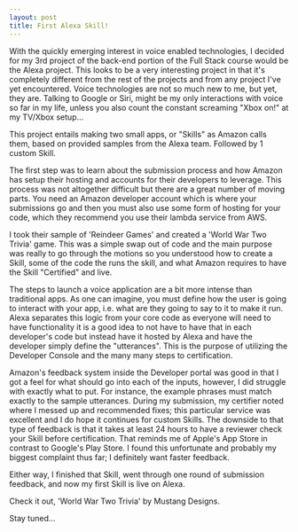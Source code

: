 ```yaml
---
layout: post
title: First Alexa Skill!
---
```

With the quickly emerging interest in voice enabled technologies, I decided for my 3rd project of the back-end portion of the Full Stack course would be the Alexa project. This looks to be a very interesting project in that it's completely different from the rest of the projects and from any project I've yet encountered. Voice technologies are not so much new to me, but yet, they are. Talking to Google or Siri, might be my only interactions with voice so far in my life, unless you also count the constant screaming "Xbox on!" at my TV/Xbox setup...

This project entails making two small apps, or "Skills" as Amazon calls them, based on provided samples from the Alexa team. Followed by 1 custom Skill.

The first step was to learn about the submission process and how Amazon has setup their hosting and accounts for their developers to leverage. This process was not altogether difficult but there are a great number of moving parts. You need an Amazon developer account which is where your submissions go and then you must also use some form of hosting for your code, which they recommend you use their lambda service from AWS.

I took their sample of 'Reindeer Games' and created a 'World War Two Trivia' game. This was a simple swap out of code and the main purpose was really to go through the motions so you understood how to create a Skill, some of the code the runs the skill, and what Amazon requires to have the Skill "Certified" and live.

The steps to launch a voice application are a bit more intense than traditional apps. As one can imagine, you must define how the user is going to interact with your app, i.e. what are they going to say to it to make it run.  Alexa separates this logic from your core code as everyone will need to have functionality it is a good idea to not have to have that in each developer's code but instead have it hosted by Alexa and have the developer simply define the "utterances". This is the purpose of utilizing the Developer Console and the many many steps to certification.

Amazon's feedback system inside the Developer portal was good in that I got a feel for what should go into each of the inputs, however, I did struggle with exactly what to put. For instance, the example phrases must match exactly to the sample utterances. During my submission, my certifier noted where I messed up and recommended fixes; this particular service was excellent and I do hope it continues for custom Skills. The downside to that type of feedback is that it takes at least 24 hours to have a reviewer check your Skill before certification. That reminds me of Apple's App Store in contrast to Google's Play Store. I found this unfortunate and probably my biggest complaint thus far; I definitely want faster feedback.

Either way, I finished that Skill, went through one round of submission feedback, and now my first Skill is live on Alexa.

Check it out, 'World War Two Trivia' by Mustang Designs.

Stay tuned...
